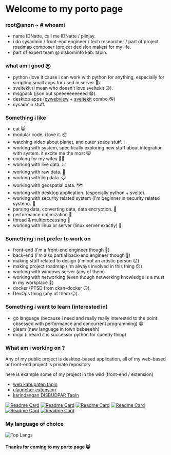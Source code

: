 # Welcome to my porto page

### root@anon ~ # whoami
- name IDNatte, call me IDNatte / piinjay.
- i do sysadmin / front-end engineer / tech researcher / part of project roadmap composer (project decision maker) for my life.
- part of expert team @ diskominfo kab. tapin.

### what am i good @
- python (love it cause i can work with python for anything, especially for scripting small apps for used in server 🐍).
- sveltekit (i mean who doesn't love sveltekit 😕).
- msgpack (json but speeeeeeeeeed 😁).
- desktop apps ([pywebview](https://pywebview.flowrl.com/) + [sveltekit](https://kit.svelte.dev/) combo 😘)
- sysadmin stuff.

### Something i like
- cat 😸
- modular code, i love it. 📦
- watching video about planet, and outer space stuff. ✨
- working with system, specifically exploring new stuff about integration with system. it excite me the most 😸
- cooking for my wifey 🧑‍🍳
- working with live data. 📈
- working with raw data. 🤖
- working with big data. 📋
- working with geospatial data. 🗺️
- working with desktop application. (especially python + svelte).
- working with security related system (i'm beginner in security related system). 🔐
- parsing data, converting data, data encryption. 📃
- performance optimization 🏁
- thread & multiprocessing 🔱
- working with linux or server (linux server exactly) 🐧

### Something i not prefer to work on
- front-end (i'm a front-end engineer though 🤡)
- back-end (i'm also partial back-end engineer though 🤡)
- making stuff related to design (i'm not an artistic person 😕)
- making project roadmap (i'm always involved in this thing 😕)
- working with windows server (any of them)
- working with networking (even though networking knowledge is a must in my workplace 🤡)
- docker (PTSD from ckan-docker 😖).
- DevOps thing (any of them 😖).

### Something i want to learn (interested in)
- go language (because i need and really really interested to the point obsessed with performance and concurrent programming) 😁
- gleam (new language in town bebeeehh)
- mojo (i heard it is successor python for speedy thing)

### What am i working on ?

Any of my public project is desktop-based application, all of my web-based or front-end project is private repository

here is example some of my project in the wild (front-end / extension)
- [web kabupaten tapin](https://web.tapinkab.go.id/)
- [ulauncher extension](https://ext.ulauncher.io/-/github-idnatte-ulauncher-nyanga)
- [karindangan DISBUDPAR Tapin](https://karindangan.tapinkab.go.id)

[![Readme Card](https://github-readme-stats.vercel.app/api/pin/?username=IDNatte&repo=webmon-v3)](https://gitlab.com/IDNatte/webmon-v3)
[![Readme Card](https://github-readme-stats.vercel.app/api/pin/?username=IDNatte&repo=webmon-v3-client)](https://gitlab.com/IDNatte/webmon-v3-client)
[![Readme Card](https://github-readme-stats.vercel.app/api/pin/?username=IDNatte&repo=nyanga-read)](https://github.com/IDNatte/nyanga-read)
[![Readme Card](https://github-readme-stats.vercel.app/api/pin/?username=IDNatte&repo=ulauncher-nyanga)](https://github.com/IDNatte/ulauncher-nyanga)
[![Readme Card](https://github-readme-stats.vercel.app/api/pin/?username=IDNatte&repo=tppmap)](https://github.com/IDNatte/tppmap)
[![Readme Card](https://github-readme-stats.vercel.app/api/pin/?username=IDNatte&repo=ipflag)](https://github.com/IDNatte/ipflag)

### My language of choice
![Top Langs](https://github-readme-stats.vercel.app/api/top-langs/?username=IDNatte&layout=donut)

#### Thanks for coming to my porto page 😸
